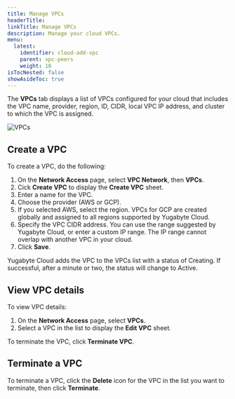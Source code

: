 ```yaml
---
title: Manage VPCs
headerTitle: 
linkTitle: Manage VPCs
description: Manage your cloud VPCs.
menu:
  latest:
    identifier: cloud-add-vpc
    parent: vpc-peers
    weight: 10
isTocNested: false
showAsideToc: true
---
```


The **VPCs** tab displays a list of VPCs configured for your cloud that includes the VPC name, provider, region, ID, CIDR, local VPC IP address, and cluster to which the VPC is assigned.

![VPCs](/images/yb-cloud/cloud-networking-vpc.png)

## Create a VPC

To create a VPC, do the following:

1. On the **Network Access** page, select **VPC Network**, then **VPCs**.
1. Cick **Create VPC** to display the **Create VPC** sheet.
1. Enter a name for the VPC.
1. Choose the provider (AWS or GCP).
1. If you selected AWS, select the region. VPCs for GCP are created globally and assigned to all regions supported by Yugabyte Cloud.
1. Specify the VPC CIDR address. You can use the range suggested by Yugabyte Cloud, or enter a custom IP range. The IP range cannot overlap with another VPC in your cloud.
1. Click **Save**.

Yugabyte Cloud adds the VPC to the VPCs list with a status of Creating. If successful, after a minute or two, the status will change to Active.

## View VPC details

To view VPC details:

1. On the **Network Access** page, select **VPCs**.
1. Select a VPC in the list to display the **Edit VPC** sheet.

To terminate the VPC, click **Terminate VPC**.

## Terminate a VPC

To terminate a VPC, click the **Delete** icon for the VPC in the list you want to terminate, then click **Terminate**.
